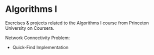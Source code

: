 # Algorithms I
Exercises &amp; projects related to the Algorithms I course from Princeton University on Coursera.

Network Connectivity Problem:
 - Quick-Find Implementation
